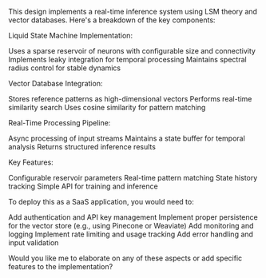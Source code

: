 This design implements a real-time inference system using LSM theory and vector databases. Here's a breakdown of the key components:

Liquid State Machine Implementation:

Uses a sparse reservoir of neurons with configurable size and connectivity
Implements leaky integration for temporal processing
Maintains spectral radius control for stable dynamics


Vector Database Integration:

Stores reference patterns as high-dimensional vectors
Performs real-time similarity search
Uses cosine similarity for pattern matching


Real-Time Processing Pipeline:

Async processing of input streams
Maintains a state buffer for temporal analysis
Returns structured inference results


Key Features:

Configurable reservoir parameters
Real-time pattern matching
State history tracking
Simple API for training and inference



To deploy this as a SaaS application, you would need to:

Add authentication and API key management
Implement proper persistence for the vector store (e.g., using Pinecone or Weaviate)
Add monitoring and logging
Implement rate limiting and usage tracking
Add error handling and input validation

Would you like me to elaborate on any of these aspects or add specific features to the implementation?